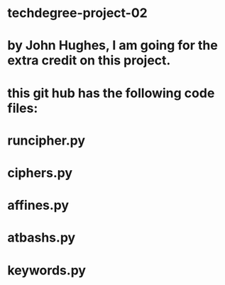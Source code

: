 # techdegree-project-02

# by John Hughes, I am going for the extra credit on this project.
# this git hub has the following code files:
# runcipher.py
# ciphers.py
# affines.py
# atbashs.py
# keywords.py


